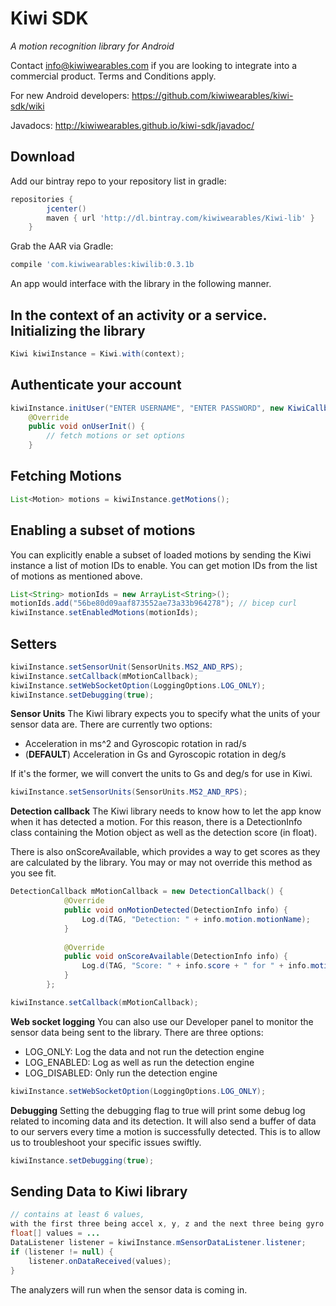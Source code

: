 Kiwi SDK
========
*A motion recognition library for Android*

Contact info@kiwiwearables.com if you are looking to integrate into a commercial product. Terms and Conditions apply.

For new Android developers: https://github.com/kiwiwearables/kiwi-sdk/wiki

Javadocs: http://kiwiwearables.github.io/kiwi-sdk/javadoc/

Download
--------
Add our bintray repo to your repository list in gradle:
```groovy
repositories {
        jcenter()
        maven { url 'http://dl.bintray.com/kiwiwearables/Kiwi-lib' }
    }
```

Grab the AAR via Gradle:
```groovy
compile 'com.kiwiwearables:kiwilib:0.3.1b
```


An app would interface with the library in the following manner.

In the context of an activity or a service.
Initializing the library
------------------------
```java
Kiwi kiwiInstance = Kiwi.with(context);
```

Authenticate your account
-------------------------
```java
kiwiInstance.initUser("ENTER USERNAME", "ENTER PASSWORD", new KiwiCallback() {
    @Override
    public void onUserInit() {
        // fetch motions or set options
    }
```

Fetching Motions
----------------
```java
List<Motion> motions = kiwiInstance.getMotions();
```

Enabling a subset of motions
----------------------------
You can explicitly enable a subset of loaded motions by sending the Kiwi instance a list of motion IDs to enable. You can get motion IDs from the list of motions as mentioned above.

```java
List<String> motionIds = new ArrayList<String>();
motionIds.add("56be80d09aaf873552ae73a33b964278"); // bicep curl
kiwiInstance.setEnabledMotions(motionIds);
```

Setters
-------
```java
kiwiInstance.setSensorUnit(SensorUnits.MS2_AND_RPS);
kiwiInstance.setCallback(mMotionCallback);
kiwiInstance.setWebSocketOption(LoggingOptions.LOG_ONLY);
kiwiInstance.setDebugging(true);
```

**Sensor Units**
The Kiwi library expects you to specify what the units of your sensor data are. There are currently two options:
* Acceleration in ms^2 and Gyroscopic rotation in rad/s
* (**DEFAULT**) Acceleration in Gs and Gyroscopic rotation in deg/s

If it's the former, we will convert the units to Gs and deg/s for use in Kiwi.

```java
kiwiInstance.setSensorUnits(SensorUnits.MS2_AND_RPS);
```

**Detection callback**
The Kiwi library needs to know how to let the app know when it has detected a motion. For this reason, there is a DetectionInfo class containing the Motion object as well as the detection score (in float).

There is also onScoreAvailable, which provides a way to get scores as they are calculated by the library. You may or may not override this method as you see fit.

```java
DetectionCallback mMotionCallback = new DetectionCallback() {
            @Override
            public void onMotionDetected(DetectionInfo info) {
                Log.d(TAG, "Detection: " + info.motion.motionName);
            }
            
            @Override
            public void onScoreAvailable(DetectionInfo info) {
                Log.d(TAG, "Score: " + info.score + " for " + info.motion.motionName);
            }
        };

kiwiInstance.setCallback(mMotionCallback);
```


**Web socket logging**
You can also use our Developer panel to monitor the sensor data being sent to the library. There are three options: 
* LOG_ONLY: Log the data and not run the detection engine
* LOG_ENABLED: Log as well as run the detection engine
* LOG_DISABLED: Only run the detection engine

```java
kiwiInstance.setWebSocketOption(LoggingOptions.LOG_ONLY);
```

**Debugging**
Setting the debugging flag to true will print some debug log related to incoming data and its detection. It will also send a buffer of data to our servers every time a motion is successfully detected. This is to allow us to troubleshoot your specific issues swiftly.

```java
kiwiInstance.setDebugging(true);
```

Sending Data to Kiwi library
----------------------------
```java
// contains at least 6 values, 
with the first three being accel x, y, z and the next three being gyro x, y, z
float[] values = ...
DataListener listener = kiwiInstance.mSensorDataListener.listener;
if (listener != null) {
    listener.onDataReceived(values);
}
```

The analyzers will run when the sensor data is coming in.
